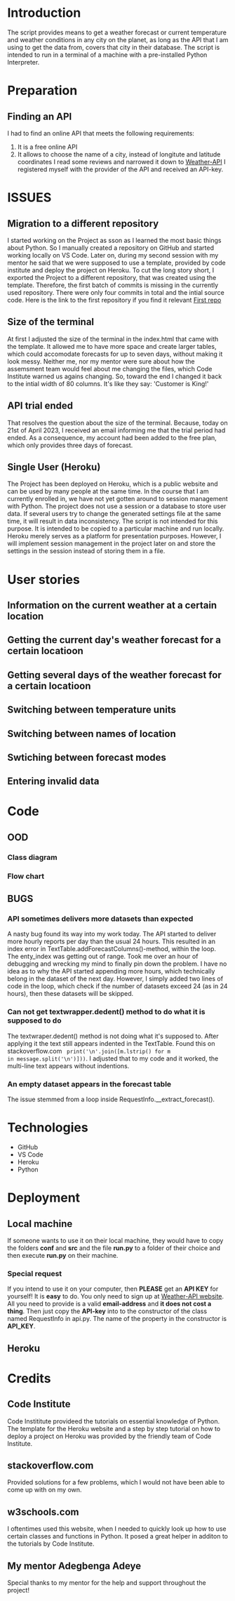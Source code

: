 # Introduction
The script provides means to get a weather forecast or current temperature and weather conditions in any city on the planet,
as long as the API that I am using to get the data from, covers that city in their database. The script is intended to run in a terminal of a machine with a pre-installed Python Interpreter.
# Preparation
## Finding an API
I had to find an online API that meets the following requirements:
1. It is a free online API
2. It allows to choose the name of a city, instead of longitute and latitude coordinates
I read some reviews and narrowed it down to [Weather-API](https://www.weatherapi.com/)
I registered myself with the provider of the API and received an API-key.
# ISSUES
## Migration to a different repository
I started working on the Project as sson as I learned the most basic things about Python. So I manually created a repository on GitHub
and started working locally on VS Code.
Later on, during my second session with my mentor he said that we were supposed to use a template, provided by code institute
and deploy the project on Heroku.
To cut the long story short, I exported the Project to a different repository, that was created using the template. Therefore, the first
batch of commits is missing in the currently used repository.
There were only four commits in total and the intial source code. Here is the link to the first repository if you find it relevant 
[First repo](https://github.com/dimitri-edel/pp3.git)
## Size of the terminal
At first I adjusted the size of the terminal in the index.html that came with the template. It allowed me to have more space and create
larger tables, which could accomodate forecasts for up to seven days, without making it look messy. Neither me, nor my mentor were sure 
about how the assemsment team would feel about me changing the files, which Code Institute warned us agains changing. So, toward the end
I changed it back to the intial width of 80 columns. It's like they say: 'Customer is King!'
## API trial ended
That resolves the question about the size of the terminal. Because, today on 21st of April 2023, I received an email informing me that the trial period had ended. As a consequence, my account had been added to the free plan, which only provides three days of forecast.
## Single User (Heroku)
The Project has been deployed on Heroku, which is a public website and can be used by many people at the same time. In the course that I am currently enrolled in, we have not yet gotten around to session management with Python.
The project does not use a session or a database to store user data. If several users try to change the generated settings file at the same time, it will result in data inconsistency. The script is not intended for this purpose. It is intended to be copied to a particular machine and run locally.
Heroku merely serves as a platform for presentation purposes. However, I will implement session management in the project later on and store the settings in the session instead of storing them in a file.
# User stories
## Information on the current weather at a certain location
## Getting the current day's weather forecast for a certain locatioon
## Getting several days of the weather forecast for a certain locatioon
## Switching between temperature units
## Switching between names of location
## Swtiching between forecast modes
## Entering invalid data

# Code
## OOD
### Class diagram
### Flow chart
## BUGS
### API sometimes delivers more datasets than expected
A nasty bug found its way into my work today. The API started to deliver more hourly reports per day than the usual 24 hours.
This resulted in an index error in TextTable.addForecastColumns()-method, within the loop. The enty_index was getting out
of range. Took me over an hour of debugging and wrecking my mind to finally pin down the problem. I have no idea as to 
why the API started appending more hours, which technically belong in the dataset of the next day. However, I simply added
two lines of code in the loop, which check if the number of datasets exceed 24 (as in 24 hours), then these datasets will be
skipped.

### Can not get textwrapper.dedent() method to do what it is supposed to do
The textwraper.dedent() method is not doing what it's supposed to. After applying it the text still appears indented in the
TextTable. Found this on stackoverflow.com <code> print('\n'.join([m.lstrip() for m in message.split('\n')]))</code>.
I adjusted that to my code and it worked, the multi-line text appears without indentions.

### An empty dataset appears in the forecast table 
The issue stemmed from a loop inside RequestInfo.__extract_forecast(). 
# Technologies
- GitHub
- VS Code
- Heroku
- Python
# Deployment
## Local machine
If someone wants to use it on their local machine, they would have to copy the folders **conf** and **src** and the file **run.py** to a folder of their choice and then execute **run.py** on their machine. 
### Special request
If you intend to use it on your computer, then **PLEASE**  get an **API KEY** for yourself! It is **easy** to do. You only need to sign up at [Weather-API website](https://www.weatherapi.com/). All you need to provide is a valid **email-address** and **it does not cost a thing**. Then just copy the **API-key** into to the constructor of the class named RequestInfo in api.py. The name of the property in the constructor is **API_KEY**.
## Heroku

# Credits
## Code Institute
Code Instititute provideed the tutorials on essential knowledge of Python.
The template for the Heroku website and a step by step tutorial on how to deploy a project on Heroku was provided by the friendly team of Code Institute.
## stackoverflow.com
Provided solutions for a few problems, which I would not have been able to come up with on my own.
## w3schools.com
I oftentimes used this website, when I needed to quickly look up how to use certain classes and functions in Python. It posed a great helper in additon to the tutorials by Code Institute.
## My mentor Adegbenga Adeye
Special thanks to my mentor for the help and support throughout the project!

